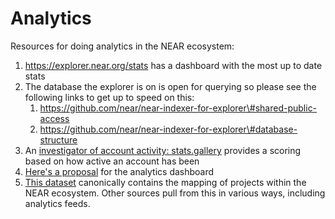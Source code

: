 # Analytics

Resources for doing analytics in the NEAR ecosystem:

1. https://explorer.near.org/stats has a dashboard with the most up to date stats
2. The database the explorer is on is open for querying so please see the following links to get up to speed on this:
   1. https://github.com/near/near-indexer-for-explorer\#shared-public-access
   2. https://github.com/near/near-indexer-for-explorer\#database-structure
3. An [investigator of account activity: stats.gallery](https://stats.gallery/) provides a scoring based on how active an account has been
3. [Here's a proposal](https://gov.near.org/t/analytics-dashboard/3771) for the analytics dashboard
4. [This dataset](https://github.com/near/ecosystem) canonically contains the mapping of projects within the NEAR ecosystem. Other sources pull from this in various ways, including analytics feeds.

